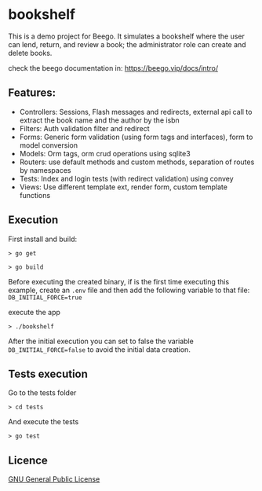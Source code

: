 # bookshelf
This is a demo project for Beego. 
It simulates a bookshelf where the user can lend, return, and review a book; the administrator role can create and delete books.

check the beego documentation in: https://beego.vip/docs/intro/

## Features:
* Controllers: Sessions, Flash messages and redirects, external api call to extract the book name and the author by the isbn
* Filters: Auth validation filter and redirect
* Forms: Generic form validation (using form tags and interfaces), form to model conversion
* Models: Orm tags, orm crud operations using sqlite3
* Routers: use default methods and custom methods, separation of routes by namespaces
* Tests: Index and login tests (with redirect validation) using convey
* Views: Use different template ext, render form, custom template functions

## Execution
First install and build:

```> go get```

```> go build```

Before executing the created binary, if is the first time executing this example, create an `.env` file and  then add the following variable to that file: 
`DB_INITIAL_FORCE=true`

execute the app

```> ./bookshelf```

After the initial execution you can set to false the variable `DB_INITIAL_FORCE=false` to avoid the initial data creation.

## Tests execution
Go to the tests folder

```> cd tests```

And execute the tests

```> go test```


## Licence
[GNU General Public License](https://www.gnu.org/licenses/gpl-3.0.en.html)
